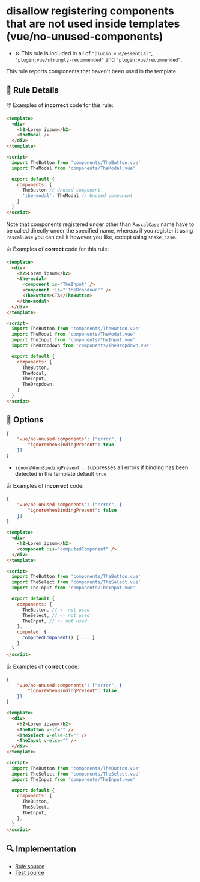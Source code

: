 # disallow registering components that are not used inside templates (vue/no-unused-components)

- :gear: This rule is included in all of `"plugin:vue/essential"`, `"plugin:vue/strongly-recommended"` and `"plugin:vue/recommended"`.

This rule reports components that haven't been used in the template.

## :book: Rule Details

:-1: Examples of **incorrect** code for this rule:

```html
<template>
  <div>
    <h2>Lorem ipsum</h2>
    <TheModal />
  </div>
</template>

<script>
  import TheButton from 'components/TheButton.vue'
  import TheModal from 'components/TheModal.vue'

  export default {
    components: {
      TheButton // Unused component
      'the-modal': TheModal // Unused component
    }
  }
</script>
```

Note that components registered under other than `PascalCase` name have to be called directly under the specified name, whereas if you register it using `PascalCase` you can call it however you like, except using `snake_case`.

:+1: Examples of **correct** code for this rule:

```html
<template>
  <div>
    <h2>Lorem ipsum</h2>
    <the-modal>
      <component is="TheInput" />
      <component :is="'TheDropdown'" />
      <TheButton>CTA</TheButton>
    </the-modal>
  </div>
</template>

<script>
  import TheButton from 'components/TheButton.vue'
  import TheModal from 'components/TheModal.vue'
  import TheInput from 'components/TheInput.vue'
  import TheDropdown from 'components/TheDropdown.vue'

  export default {
    components: {
      TheButton,
      TheModal,
      TheInput,
      TheDropdown,
    }
  }
</script>
```

## :wrench: Options

```json
{
    "vue/no-unused-components": ["error", {
        "ignoreWhenBindingPresent": true
    }]
}
```

- `ignoreWhenBindingPresent` ... suppresses all errors if binding has been detected in the template
    default `true`


:+1: Examples of **incorrect** code:

```json
{
    "vue/no-unused-components": ["error", {
        "ignoreWhenBindingPresent": false
    }]
}
```

```html
<template>
  <div>
    <h2>Lorem ipsum</h2>
    <component :is="computedComponent" />
  </div>
</template>

<script>
  import TheButton from 'components/TheButton.vue'
  import TheSelect from 'components/TheSelect.vue'
  import TheInput from 'components/TheInput.vue'

  export default {
    components: {
      TheButton, // <- not used
      TheSelect, // <- not used
      TheInput, // <- not used
    },
    computed: {
      computedComponent() { ... }
    }
  }
</script>
```

:+1: Examples of **correct** code:

```json
{
    "vue/no-unused-components": ["error", {
        "ignoreWhenBindingPresent": false
    }]
}
```

```html
<template>
  <div>
    <h2>Lorem ipsum</h2>
    <TheButton v-if="" />
    <TheSelect v-else-if="" />
    <TheInput v-else="" />
  </div>
</template>

<script>
  import TheButton from 'components/TheButton.vue'
  import TheSelect from 'components/TheSelect.vue'
  import TheInput from 'components/TheInput.vue'

  export default {
    components: {
      TheButton,
      TheSelect,
      TheInput,
    },
  }
</script>
```

## :mag: Implementation

- [Rule source](https://github.com/vuejs/eslint-plugin-vue/blob/master/lib/rules/no-unused-components.js)
- [Test source](https://github.com/vuejs/eslint-plugin-vue/blob/master/tests/lib/rules/no-unused-components.js)
